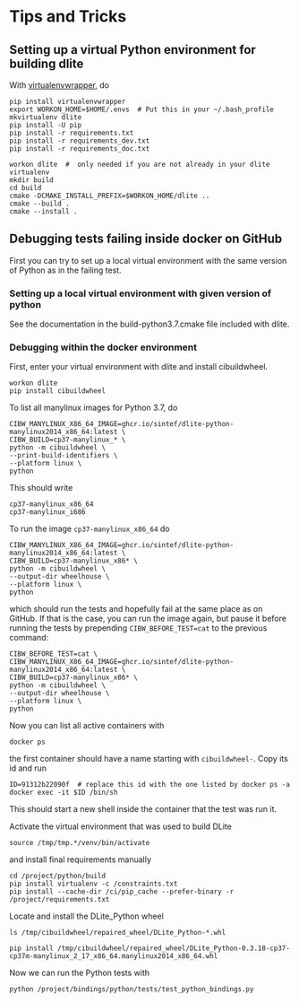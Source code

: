 Tips and Tricks
===============

Setting up a virtual Python environment for building dlite
----------------------------------------------------------
With [virtualenvwrapper], do

    pip install virtualenvwrapper
    export WORKON_HOME=$HOME/.envs  # Put this in your ~/.bash_profile
    mkvirtualenv dlite
    pip install -U pip
    pip install -r requirements.txt
    pip install -r requirements_dev.txt
    pip install -r requirements_doc.txt

    workon dlite  #  only needed if you are not already in your dlite virtualenv
    mkdir build
    cd build
    cmake -DCMAKE_INSTALL_PREFIX=$WORKON_HOME/dlite ..
    cmake --build .
    cmake --install .


Debugging tests failing inside docker on GitHub
-----------------------------------------------
First you can try to set up a local virtual environment with the same
version of Python as in the failing test.


### Setting up a local virtual environment with given version of python
See the documentation in the build-python3.7.cmake file included with
dlite.


### Debugging within the docker environment
First, enter your virtual environment with dlite and install cibuildwheel.

    workon dlite
    pip install cibuildwheel

To list all manylinux images for Python 3.7, do

    CIBW_MANYLINUX_X86_64_IMAGE=ghcr.io/sintef/dlite-python-manylinux2014_x86_64:latest \
    CIBW_BUILD=cp37-manylinux_* \
    python -m cibuildwheel \
    --print-build-identifiers \
    --platform linux \
    python

This should write

    cp37-manylinux_x86_64
    cp37-manylinux_i686

To run the image `cp37-manylinux_x86_64` do

    CIBW_MANYLINUX_X86_64_IMAGE=ghcr.io/sintef/dlite-python-manylinux2014_x86_64:latest \
    CIBW_BUILD=cp37-manylinux_x86* \
    python -m cibuildwheel \
    --output-dir wheelhouse \
    --platform linux \
    python

which should run the tests and hopefully fail at the same place as on
GitHub.  If that is the case, you can run the image again, but pause
it before running the tests by prepending `CIBW_BEFORE_TEST=cat` to
the previous command:

    CIBW_BEFORE_TEST=cat \
    CIBW_MANYLINUX_X86_64_IMAGE=ghcr.io/sintef/dlite-python-manylinux2014_x86_64:latest \
    CIBW_BUILD=cp37-manylinux_x86* \
    python -m cibuildwheel \
    --output-dir wheelhouse \
    --platform linux \
    python


Now you can list all active containers with

    docker ps

the first container should have a name starting with `cibuildwheel-`.
Copy its id and run

    ID=91312b22090f  # replace this id with the one listed by docker ps -a
    docker exec -it $ID /bin/sh

This should start a new shell inside the container that the test was run it.


Activate the virtual environment that was used to build DLite

    source /tmp/tmp.*/venv/bin/activate

and install final requirements manually

    cd /project/python/build
    pip install virtualenv -c /constraints.txt
    pip install --cache-dir /ci/pip_cache --prefer-binary -r /project/requirements.txt

Locate and install the DLite_Python wheel

    ls /tmp/cibuildwheel/repaired_wheel/DLite_Python-*.whl

    pip install /tmp/cibuildwheel/repaired_wheel/DLite_Python-0.3.18-cp37-cp37m-manylinux_2_17_x86_64.manylinux2014_x86_64.whl

Now we can run the Python tests with

    python /project/bindings/python/tests/test_python_bindings.py




[virtualenvwrapper]: https://pypi.org/project/virtualenvwrapper/
